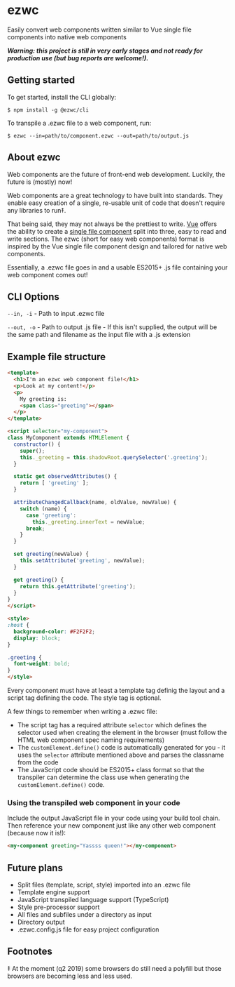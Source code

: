 # ezwc

Easily convert web components written similar to Vue single file components into native web components

**_Warning: this project is still in very early stages and not ready for production use (but bug reports are welcome!)._**

## Getting started

To get started, install the CLI globally:

```shell
$ npm install -g @ezwc/cli
```

To transpile a .ezwc file to a web component, run:

```shell
$ ezwc --in=path/to/component.ezwc --out=path/to/output.js
```

## About ezwc

Web components are the future of front-end web development. Luckily, the future is (mostly) now!

Web components are a great technology to have built into standards. They enable easy creation of a single, re-usable unit of code that doesn't require any libraries to run‡.

That being said, they may not always be the prettiest to write. [Vue](https://vuejs.org/) offers the ability to create a [single file component](https://vuejs.org/v2/guide/single-file-components.html) split into three, easy to read and write sections. The ezwc (short for easy web components) format is inspired by the Vue single file component design and tailored for native web components.

Essentially, a .ezwc file goes in and a usable ES2015+ .js file containing your web component comes out!

## CLI Options

`--in, -i` - Path to input .ezwc file

`--out, -o` - Path to output .js file - If this isn't supplied, the output will be the same path and filename as the input file with a .js extension

## Example file structure

```html
<template>
  <h1>I'm an ezwc web component file!</h1>
  <p>Look at my content!</p>
  <p>
    My greeting is:
    <span class="greeting"></span>
  </p>
</template>

<script selector="my-component">
class MyComponent extends HTMLElement {
  constructor() {
    super();
    this._greeting = this.shadowRoot.querySelector('.greeting');
  }

  static get observedAttributes() {
    return [ 'greeting' ];
  }

  attributeChangedCallback(name, oldValue, newValue) {
    switch (name) {
      case 'greeting':
        this._greeting.innerText = newValue;
      break;
    }
  }

  set greeting(newValue) {
    this.setAttribute('greeting', newValue);
  }

  get greeting() {
    return this.getAttribute('greeting');
  }
}
</script>

<style>
:host {
  background-color: #F2F2F2;
  display: block;
}

.greeting {
  font-weight: bold;
}
</style>
```

Every component must have at least a template tag definig the layout and a script tag defining the code. The style tag is optional.

A few things to remember when writing a .ezwc file:

* The script tag has a required attribute `selector` which defines the selector used when creating the element in the browser (must follow the HTML web component spec naming requirements)
* The `customElement.define()` code is automatically generated for you - it uses the `selector` attribute mentioned above and parses the classname from the code
* The JavaScript code should be ES2015+ class format so that the transpiler can determine the class use when generating the `customElement.define()` code.

### Using the transpiled web component in your code

Include the output JavaScript file in your code using your build tool chain. Then reference your new component just like any other web component (because now it is!):

```html
<my-component greeting="Yassss queen!"></my-component>
```

## Future plans

* Split files (template, script, style) imported into an .ezwc file
* Template engine support
* JavaScript transpiled language support (TypeScript)
* Style pre-processor support
* All files and subfiles under a directory as input
* Directory output
* .ezwc.config.js file for easy project configuration

## Footnotes

‡ At the moment (q2 2019) some browsers do still need a polyfill but those browsers are becoming less and less used.
